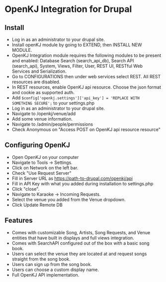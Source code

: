 # OpenKJ Integration for Drupal

## Install
- Log in as an administrator to your drupal site.
- Install openKJ module by going to EXTEND, then INSTALL NEW MODULE.
- OpenKJ Integration module requires the following modules to be present and enabled: Database Search (search_api_db), Search API (search_api), System, Views, Filter, User, REST UI, RESTful Web Services and Serialization.
- Go to CONFIGURATIONS then under web services select REST. All REST resources are disabled.
- In REST resources, enable OpenKJ api resource. Choose the json format and cookie as supported auth.
- Add `$config['openkj.settings']['api_key'] = 'REPLACE WITH SOMETHING SECURE';` to your settings.php
- Log in as an administrator to your drupal site.
- Navigate to /openkj/venue/add
- Add some venue information.
- Navigate to /admin/people/permissions
- Check Anonymous on "Access POST on OpenKJ api resource resource"

## Configuring OpenKJ

- Open OpenKJ on your computer
- Navigate to Tools -> Settings.
- Click on Network on the left bar.
- Check "Use Request Server"
- Fill in Server URL as https://path-to-drupal.com/openkj/api
- Fill in API Key with what you added during installation to settings.php
- Click "close".
- Navigate to Karaoke -> Incoming Requests.
- Select the venue you added from the Venue dropdown.
- Click Update Remote DB

## Features

- Comes with customizable Song, Artists, Song Requests, and Venue entities that have built in displays and full views integration.
- Comes with SearchAPI configured out of the box with a basic song book.
- Users can select the venue they are located at and request songs straight from the song book.
- Users can sign up from the song book.
- Users can choose a custom display name.
- Full OpenKJ API implementation.

